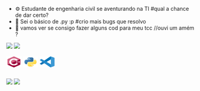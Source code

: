 
- ⚙ Estudante de engenharia civil se aventurando na TI #qual a chance de dar certo?
- 🌱 Sei o básico de .py :p #crio mais bugs que resolvo
- 💞️ vamos ver se consigo fazer alguns cod para meu tcc //ouvi um amém ?
 <div>

<img height="180em" src="https://github-readme-stats.vercel.app/api?username=FabianoRabaneda01&theme=blue-green"/>
<img height="180em" src="https://github-readme-stats.vercel.app/api/top-langs/?username=FabianoRabaneda01&theme=blue-green"/>
</div>
<div style="display: inline_block"><br>
<img align="center" alt=" .C++ " height="30" width="40" link rel="stylesheet" src = "https://raw.githubusercontent.com/devicons/devicon/master/icons/cplusplus/cplusplus-original.svg">

  <img align="center" alt=" .Py " height="30" width="40" src="https://raw.githubusercontent.com/devicons/devicon/master/icons/python/python-original.svg"> 
<img align="center" alt="Rafa-Csharp" height="30" width="40" src="https://raw.githubusercontent.com/devicons/devicon/master/icons/vscode/vscode-original.svg">
 

</div> 
 
##

<div> 
<a href="https://www.linkedin.com/in/fabiano-filho-86a732162/" target="_blank"><img src="https://img.shields.io/badge/LinkedIn-0077B5?style=for-the-badge&logo=linkedin&logoColor=white"></a>
<a href="https://www.instagram.com/fabianorabaneda/" target="_blank"><img src="https://img.shields.io/badge/-Instagram-%23E4405F?style=for-the-badge&logo=instagram&logoColor=white" target="_blank"></a>
 
</div> 




<!---

FabianoRabaneda01/FabianoRabaneda01 is a ✨ special ✨ repository because its `README.md` (this file) appears on your GitHub profile.
You can click the Preview link to take a look at your changes.
--->
